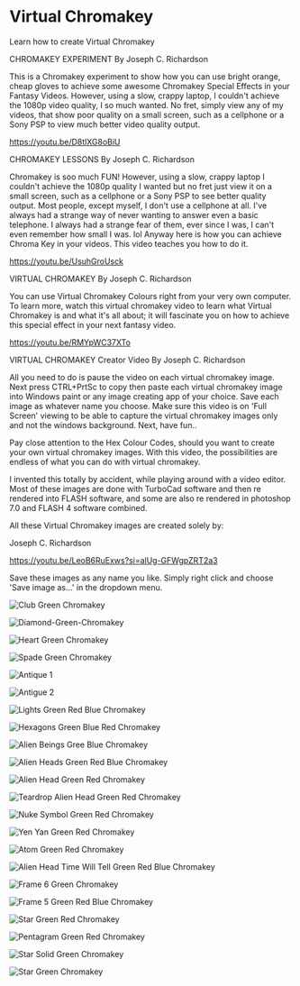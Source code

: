 # Virtual Chromakey
Learn how to create Virtual Chromakey

CHROMAKEY EXPERIMENT By Joseph C. Richardson

This is a Chromakey experiment to show how you can use bright orange, cheap gloves to achieve some awesome Chromakey Special Effects in your Fantasy Videos. However, using a slow, crappy laptop, I couldn't achieve the 1080p video quality, I so much wanted. No fret, simply view any of my videos, that show poor quality on a small screen, such as a cellphone or a Sony PSP to view much better video quality output.

https://youtu.be/D8tlXG8oBiU

CHROMAKEY LESSONS By Joseph C. Richardson

Chromakey is soo much FUN! However, using a slow, crappy laptop I couldn't achieve the 1080p quality I wanted but no fret just view it on a small screen, such as a cellphone or a Sony PSP to see better quality output. Most people, except myself, I don't use a cellphone at all. I've always had a strange way of never wanting to answer even a basic telephone. I always had a strange fear of them, ever since I was, I can't even remember how small I was. lol Anyway here is how you can achieve Chroma Key in your videos. This video teaches you how to do it.

https://youtu.be/UsuhGroUsck

VIRTUAL CHROMAKEY By Joseph C. Richardson

You can use Virtual Chromakey Colours right from your very own computer. To learn more, watch this virtual chromakey video to learn what Virtual Chromakey is and what it's all about; it will fascinate you on how to achieve this special effect in your next fantasy video.

https://youtu.be/RMYpWC37XTo

VIRTUAL CHROMAKEY Creator Video By Joseph C. Richardson

All you need to do is pause the video on each virtual chromakey image.
Next press CTRL+PrtSc to copy then paste each virtual chromakey
image into Windows paint or any image creating app of your choice.
Save each image as whatever name you choose. Make sure this
video is on 'Full Screen' viewing to be able to capture the virtual chromakey
images only and not the windows background. Next, have fun..

Pay close attention to the Hex Colour Codes, should you want to create
your own virtual chromakey images. With this video, the possibilities are
endless of what you can do with virtual chromakey.

I invented this totally by accident, while playing around with a video editor.
Most of these images are done with TurboCad software and then re rendered
into FLASH software, and some are also re rendered in photoshop 7.0 and
FLASH 4 software combined.

All these Virtual Chromakey images are created solely by:

Joseph C. Richardson

https://youtu.be/LeoB6RuExws?si=alUg-GFWgpZRT2a3

Save these images as any name you like. Simply right click and choose 'Save image as...' in the dropdown menu.

![Club Green Chromakey](https://github.com/The-Relaxation-Lounge/Virtual-Chromakey/assets/34896540/839ff5d9-0611-4d26-8034-c8a10e5b814a)

![Diamond-Green-Chromakey](https://github.com/The-Relaxation-Lounge/Virtual-Chromakey/assets/34896540/aa91ae70-b8ca-46a1-b65a-9d5e0eb53a0d)

![Heart Green Chromakey](https://github.com/The-Relaxation-Lounge/Virtual-Chromakey/assets/34896540/e769e88b-ba65-4071-a232-fd19634eaf4b)

![Spade Green Chromakey](https://github.com/The-Relaxation-Lounge/Virtual-Chromakey/assets/34896540/a50e91d9-65cb-4e37-806b-76c896dcda3d)

![Antique 1](https://github.com/The-Relaxation-Lounge/Virtual-Chromakey/assets/34896540/c1e4f6a4-3d3d-4bec-ab01-64374dc9ae0e)

![Antigue 2](https://github.com/The-Relaxation-Lounge/Virtual-Chromakey/assets/34896540/feb8b90e-6264-4b90-aca7-45b08724961d)

![Lights Green Red Blue Chromakey](https://github.com/The-Relaxation-Lounge/Virtual-Chromakey/assets/34896540/4ae12bb3-8bd8-4911-bf92-9c6b93010ecf)

![Hexagons Green Blue Red Chromakey](https://github.com/The-Relaxation-Lounge/Virtual-Chromakey/assets/34896540/cb903394-dcd8-40bd-b589-8dd16c5b6e81)

![Alien Beings Gree Blue Chromakey](https://github.com/The-Relaxation-Lounge/Virtual-Chromakey/assets/34896540/6f75aa1f-7ae3-4d29-85cd-84afc40af85a)

![Alien Heads Green Red Blue Chromakey](https://github.com/The-Relaxation-Lounge/Virtual-Chromakey/assets/34896540/f69e1af0-afeb-43cc-b3e3-0f1e97ca76cc)

![Alien Head Green Red Chromakey](https://github.com/The-Relaxation-Lounge/Virtual-Chromakey/assets/34896540/2cde884c-c8b2-4a3e-a86f-fe2f8e7562d4)

![Teardrop Alien Head Green Red Chromakey](https://github.com/The-Relaxation-Lounge/Virtual-Chromakey/assets/34896540/b29e1125-1095-43de-87d7-4592339306a9)

![Nuke Symbol Green Red Chromakey](https://github.com/The-Relaxation-Lounge/Virtual-Chromakey/assets/34896540/34065da2-dfba-4612-8df1-8ab0b21357a0)

![Yen Yan Green Red Chromakey](https://github.com/The-Relaxation-Lounge/Virtual-Chromakey/assets/34896540/89571ea3-31d2-4c2c-aa50-5943a10c0520)

![Atom Green Red Chromakey](https://github.com/The-Relaxation-Lounge/Virtual-Chromakey/assets/34896540/e8292bc8-655b-4d21-8c0c-7ebfca59756f)

![Alien Head Time Will Tell Green Red Blue Chromakey](https://github.com/The-Relaxation-Lounge/Virtual-Chromakey/assets/34896540/04070015-0207-4395-9cd1-dd2e1d125ae2)

![Frame 6 Green Chromakey](https://github.com/The-Relaxation-Lounge/Virtual-Chromakey/assets/34896540/7db7281b-488b-4e4c-8e8f-3caecbc2b87b)

![Frame 5 Green Red Blue Chromakey](https://github.com/The-Relaxation-Lounge/Virtual-Chromakey/assets/34896540/9d727bc5-3dba-42b2-a769-d7f00eefc3a1)

![Star Green Red Chromakey](https://github.com/The-Relaxation-Lounge/Virtual-Chromakey/assets/34896540/7e1fa642-db59-4f30-a5c4-5fa83dbc8148)

![Pentagram Green Red Chromakey](https://github.com/The-Relaxation-Lounge/Virtual-Chromakey/assets/34896540/4dd4bad7-d0dd-4502-98d6-480eeb17f8c7)

![Star Solid Green Chromakey](https://github.com/The-Relaxation-Lounge/Virtual-Chromakey/assets/34896540/5007957b-b68d-44af-a130-9b98249fcd85)

![Star Green Chromakey](https://github.com/The-Relaxation-Lounge/Virtual-Chromakey/assets/34896540/c74cd62c-b751-4264-b50f-851693617760)


